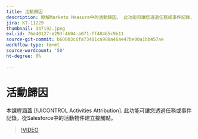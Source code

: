 ```yaml
---
title: 活動歸因
description: 瞭解Marketo Measure中的活動歸因。 此功能可讓您透過任務或事件記錄，從Salesforce中的活動物件建立接觸點。
jira: KT-11229
thumbnail: 347192.jpeg
exl-id: 76e40127-e293-4b94-a071-ff48465c9b11
source-git-commit: b60003c6fa73401ca980a46ae47be00a1bb457ae
workflow-type: tm+mt
source-wordcount: '50'
ht-degree: 0%

---
```


# 活動歸因

本課程涵蓋 [!UICONTROL Activities Attribution]. 此功能可讓您透過任務或事件記錄，從Salesforce中的活動物件建立接觸點。

>[!VIDEO](https://video.tv.adobe.com/v/347192/?quality=12&learn=on)

